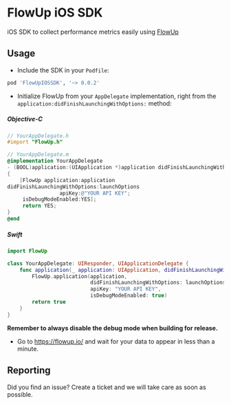 # FlowUp iOS SDK

iOS SDK to collect performance metrics easily using [FlowUp](http://flowup.io)

## Usage

* Include the SDK in your `Podfile`:

```ruby
pod 'FlowUpIOSSDK', '~> 0.0.2'
```

* Initialize FlowUp from your `AppDelegate` implementation, right from the `application:didFinishLaunchingWithOptions:` method:

##### _Objective-C_

```objectivec
// YourAppDelegate.h
#import "FlowUp.h"

// YourAppDelegate.m
@implementation YourAppDelegate
- (BOOL)application:(UIApplication *)application didFinishLaunchingWithOptions:(NSDictionary *)launchOptions
{
    [FlowUp application:application
didFinishLaunchingWithOptions:launchOptions
                 apiKey:@"YOUR API KEY";
     isDebugModeEnabled:YES];
     return YES;
}
@end
```

##### _Swift_
```swift
import FlowUp

class YourAppDelegate: UIResponder, UIApplicationDelegate {
    func application(_ application: UIApplication, didFinishLaunchingWithOptions launchOptions: [UIApplicationLaunchOptionsKey: Any]?) -> Bool {
        FlowUp.application(application,
                           didFinishLaunchingWithOptions: launchOptions,
                           apiKey: "YOUR API KEY",
                           isDebugModeEnabled: true)
        return true
    }
}
```

**Remember to always disable the debug mode when building for release.**

* Go to https://flowup.io/ and wait for your data to appear in less than a minute.

## Reporting

Did you find an issue? Create a ticket and we will take care as soon as possible.
